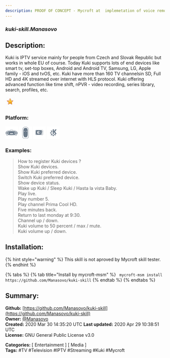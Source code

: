```yaml
---
description: PROOF OF CONCEPT - Mycroft at  implemetation of voice remote control for IPTV 
---
```


### _kuki-skill.Manasovo_  
## Description:  
Kuki is IPTV service mainly for people from Czech and Slovak Republic but works in whole EU of course. Today Kuki supports lots of end devices like smart tv, set-top boxes, Android and Android TV, Samsung, LG, Apple family - iOS and tvOS, etc. Kuki have more than 160 TV channelsin SD, Full HD and 4K streamed over internet with HLS protocol. Kuki offering advanced function like  time shift, nPVR - video recording, series library, search, profiles, etc.  
  
![](../.gitbook/assets/star.png)  
  
### Platform:  
 ![Mark I](../.gitbook/assets/mark-1-icon.png)  ![Mark II](../.gitbook/assets/mark-2-icon.png)  ![Picroft](../.gitbook/assets/picroft-icon.png)  ![plasmoid](../.gitbook/assets/kde.png)   
### Examples:  
> How to register Kuki devices ?  
> Show Kuki devices.  
> Show Kuki preferred device.  
> Switch Kuki preferred device.  
> Show device status.  
> Wake up Kuki / Sleep Kuki / Hasta la vista Baby.  
> Play live.  
> Play number 5.  
> Play channel Prima Cool HD.  
> Five minutes back.  
> Return to last monday at 9:30.  
> Channel up / down.  
> Kuki volume to 50 percent / max / mute.  
> Kuki volume up / down.  
  
## Installation:  
{% hint style="warning" %}
This skill is not aproved by Mycroft skill tester.
{% endhint %}
    
{% tabs %}
{% tab title="Install by mycroft-msm" %}
``` mycroft-msm install https://github.com/Manasovo/kuki-skill```
{% endtab %}
  {% endtabs %}
    
## Summary:  
**Github:** [https://github.com/Manasovo/kuki-skill](https://github.com/Manasovo/kuki-skill)  
**Owner:** [@Manasovo](https://github.com/Manasovo)  
**Created:** 2020 Mar 30 14:35:20 UTC  **Last updated:** 2020 Apr 29 10:38:51 UTC  
**License:** GNU General Public License v3.0  
  
**Categories:** [ Entertainment ] [ Media ]   
**Tags:** \#TV \#Television \#IPTV \#Streaming \#Kuki \#Mycroft   
